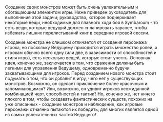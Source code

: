 Создание своих монстров может быть очень увлекательным и обогащающим элементом игры. Ниже приведен руководитель для выполнения этой задачи; руководство, которое подчеркивает некоторые вещи, необходимые для плавного хода боя в Symbaroum - то есть вещи, которые ведущий должен спланировать заранее, чтобы избежать лишних перелистываний книг в середине игровой сессии.

Создание монстра не слишком отличается от создания персонажа игрока, но поскольку Ведущему приходится играть множество ролей, а игрокам обычно всего одну (или две, в зависимости от способностей и стиля игры), есть несколько вещей, которые стоит учесть. Основная идея, конечно же, заключается в том, что сражения должны быть легкими для управления Ведущему, одновременно будучи захватывающими для игроков. Перед созданием нового монстра стоит подумать о том, что он добавит в игру, чего нет у существующих монстров. Возможно, он сделает приключение более красочным и запоминающимся? Или, возможно, он удивит игроков неожиданной комбинацией черт, способностей и тактик? Но, конечно же, нет ничего плохого в том, чтобы создавать фантастических существ, похожих на уже описанных - создание монстров и наблюдение, как игровые персонажи отчаянно пытаются их победить, для многих является одной из самых увлекательных частей Ведущего!